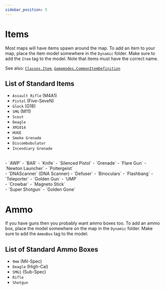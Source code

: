 ```yaml
---
sidebar_position: 5
---
```


# Items

Most maps will have items spawn around the map. To add an item to your map, place the item model somewhere in the `Dynamic` folder. Make sure to add the `Item` tag to the model. Note that items must have the correct name.

See also: [`Classes.Item`](/Classes/Items/Item), [`Gamemodes.CommonItemDefinition`](/Gamemodes/Items/CommonItemDefinition)

## List of Standard Items

- `Assault Rifle` (M4A1)
- `Pistol` (Five-SeveN)
- `Glock` (G18)
- `SMG` (M11)
- `Scout`
- `Deagle`
- `XM1014`
- `HUGE`
- `Smoke Grenade`
- `Discombobulator`
- `Incendiary Grenade`
<br/>
- `AWP`
- `BAR`
- `Knife`
- `Silenced Pistol`
- `Grenade`
- `Flare Gun`
- `Newton Launcher`
- `Poltergeist`
<br/>
- `DNAScanner` (DNA Scanner)
- `Defuser`
- `Binoculars`
- `Flashbang`
- `Teleporter`
- `Golden Gun`
- `UMP`
<br/>
- `Crowbar`
- `Magneto Stick`
<br/>
- `Super Shotgun`
- `Golden Gone`

# Ammo

If you have guns then you probably want ammo boxes too. To add an ammo box, place the model somewhere on the map in the `Dynamic` folder. Make sure to add the `AmmoBox` tag to the model.

## List of Standard Ammo Boxes

- `9mm` (Mil-Spec)
- `Deagle` (High-Cal)
- `SMG1` (Sub-Spec)
- `Rifle`
- `Shotgun`